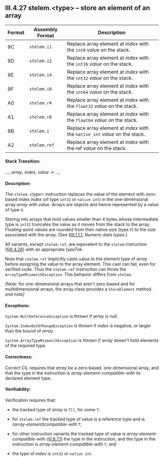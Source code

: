 ## III.4.27 stelem.\<type\> &ndash; store an element of an array

 | Format | Assembly Format | Description
 | ---- | ---- | ----
 | 9C | `stelem.i1` | Replace array element at _index_ with the `int8` _value_ on the stack.
 | 9D | `stelem.i2` | Replace array element at _index_ with the `int16` _value_ on the stack.
 | 9E | `stelem.i4` | Replace array element at _index_ with the `int32` _value_ on the stack.
 | 9F | `stelem.i8` | Replace array element at _index_ with the `int64` _value_ on the stack.
 | A0 | `stelem.r4` | Replace array element at _index_ with the `float32` _value_ on the stack.
 | A1 | `stelem.r8` | Replace array element at _index_ with the `float64` _value_ on the stack.
 | 9B | `stelem.i` | Replace array element at _index_ with the `native int` _value_ on the stack.
 | A2 | `stelem.ref` | Replace array element at _index_ with the ref _value_ on the stack.

#### Stack Transition:

&hellip;, _array_, _index_, _value_ &rarr; &hellip;,

#### Description:

The `stelem.`_\<type\>_ instruction replaces the value of the element with zero-based index _index_ (of type `int32` or `native int`) in the one-dimensional array _array_ with _value_. Arrays are objects and hence represented by a value of type `O`.

Storing into arrays that hold values smaller than 4 bytes whose intermediate type is `int32` truncates the value as it moves from the stack to the array. Floating-point values are rounded from their native size (type `F`) to the size associated with the array. (See §[III.1.1.1](iii.1.1.1-numeric-data-types.md), _Numeric data types_.)

All variants, except `stelem.ref`, are equivalent to the `stelem` instruction (§[III.4.26](iii.4.26-stelem.md)) with an appropriate _typeTok_.

Note that `stelem.ref` implicitly casts value to the element type of _array_ before assigning the value to the array element. This cast can fail, even for verified code. Thus the `stelem.ref` instruction can throw the `ArrayTypeMismatchException`. This behavior differs from `stelem`.

_[Note:_ for one-dimensional arrays that aren't zero-based and for multidimensional arrays, the array class provides a `StoreElement` method. _end note]_

#### Exceptions:

`System.NullReferenceException` is thrown if _array_ is null.

`System.IndexOutOfRangeException` is thrown if _index_ is negative, or larger than the bound of _array_.

`System.ArrayTypeMismatchException` is thrown if _array_ doesn't hold elements of the required type.

#### Correctness:

Correct CIL requires that _array_ be a zero-based, one-dimensional array, and that the type in the instruction is *array-element-compatible-with* its declared element type.

#### Verifiability:

Verification requires that:

 * the tracked type of _array_ is `T[]`, for some `T`;

 * for `stelem.ref` the tracked type of value is a reference type and is *(array-element)compatible-with* `T`;

 * for other instruction variants the tracked type of value is *array-element-compatible-with* (§[I.8.7.1](i.8.7.1-assignment-compatibility-for-signature-types.md)) the type in the instruction, and the type in the instruction is *array-element-compatible-with* `T`; and

 * the type of _index_ is `int32` or `native int`.
